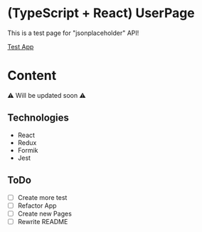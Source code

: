 # (TypeScript + React) UserPage

This is a test page for "jsonplaceholder" API!

<a href="https://mordvintsevmv.github.io/ts_react_userpage" target="_blank">Test App</a>

# Content

⚠ Will be updated soon ⚠

## Technologies

- React
- Redux
- Formik
- Jest

## ToDo

- [ ] Create more test
- [ ] Refactor App
- [ ] Create new Pages
- [ ] Rewrite README

